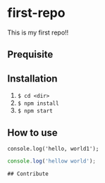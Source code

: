 # first-repo
This is my first repo!!

## Prequisite

## Installation
1. `$ cd <dir>`
2. `$ npm install`
3. `$ npm start`

## How to use


`console.log('hello, world1');`

``` javascript
console.log('hellow world');

## Contribute
